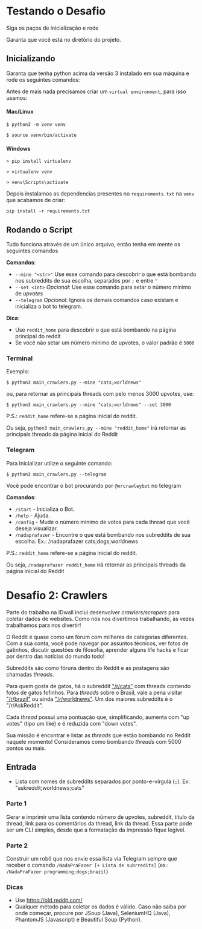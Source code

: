 # Testando o Desafio
Siga os paços de inicialização e rode

Garanta que você está no diretório do projeto.
## Inicializando
Garanta que tenha python acima da versão 3 instalado em sua máquina e rode os seguintes comandos:


Antes de mais nada precisamos criar um `virtual environment`, para isso usamos:
#### Mac/Linux
```
$ python3 -m venv venv
```
```
$ source venv/bin/activate
```
#### Windows
```
> pip install virtualenv
```
```
> virtualenv venv
```
```
> venv\Scripts\activate
```
Depois instalamos as dependencias presentes no `requirements.txt` na `venv` que acabamos de criar:

```
pip install -r requirements.txt
```


## Rodando o Script
Tudo funciona através de um único arquivo, então tenha em mente os seguintes comandos

__Comandos__:
+ `--mine "<str>"` Use esse comando para descobrir o que está bombando nos subreddits de sua escolha, separados por `;` e entre `"`
+ `--set <int>` _Opcional_: Use esse comando para setar o número minimo de _upvotes_
+ `--telegram` _Opcional_: Ignora os demais comandos caso existam e inicializa o bot to telegram.

__Dica__:
 + Use `reddit_home` para descobrir o que está bombando na página principal do reddit
 + Se você não setar um número minimo de upvotes, o valor padrão é `5000`
### Terminal
Exemplo:
```
$ python3 main_crawlers.py --mine "cats;worldnews"
```
ou, para retornar as principais threads com pelo menos 3000 upvotes, use:
```
$ python3 main_crawlers.py --mine "cats;worldnews" --set 3000
```


P.S.: `reddit_home` refere-se a página inicial do reddit. 

Ou seja, `python3 main_crawlers.py --mine "reddit_home"` irá retornar as principais threads da página inicial do Reddit
### Telegram
Para Inicializar utilize o seguinte comando:
```
$ python3 main_crawlers.py --telegram
```
Você pode encontrar o bot procurando por `@mrcrawleybot` no telegram

__Comandos__:

+ `/start` - Inicializa o Bot.
+ `/help` - Ajuda.
+ `/config` - Mude o número minimo de votos para cada thread que você deseja visualizar.
+ `/nadaprafazer` - Encontre o que está bombando nos subreddits de sua escolha. 
Ex.: /nadaprafazer cats;dogs;worldnews

P.S.: `reddit_home` refere-se a página inicial do reddit. 

Ou seja, `/nadaprafazer reddit_home` irá retornar as principais threads da página inicial do Reddit


# Desafio 2: Crawlers

Parte do trabalho na IDwall inclui desenvolver *crawlers/scrapers* para coletar dados de websites.
Como nós nos divertimos trabalhando, às vezes trabalhamos para nos divertir!

O Reddit é quase como um fórum com milhares de categorias diferentes. Com a sua conta, você pode navegar por assuntos técnicos, ver fotos de gatinhos, discutir questões de filosofia, aprender alguns life hacks e ficar por dentro das notícias do mundo todo!

Subreddits são como fóruns dentro do Reddit e as postagens são chamadas *threads*.

Para quem gosta de gatos, há o subreddit ["/r/cats"](https://www.reddit.com/r/cats) com threads contendo fotos de gatos fofinhos.
Para *threads* sobre o Brasil, vale a pena visitar ["/r/brazil"](https://www.reddit.com/r/brazil) ou ainda ["/r/worldnews"](https://www.reddit.com/r/worldnews/).
Um dos maiores subreddits é o "/r/AskReddit".

Cada *thread* possui uma pontuação que, simplificando, aumenta com "up votes" (tipo um like) e é reduzida com "down votes".

Sua missão é encontrar e listar as *threads* que estão bombando no Reddit naquele momento!
Consideramos como bombando *threads* com 5000 pontos ou mais.

## Entrada
- Lista com nomes de subreddits separados por ponto-e-vírgula (`;`). Ex: "askreddit;worldnews;cats"

### Parte 1
Gerar e imprimir uma lista contendo número de upvotes, subreddit, título da thread, link para os comentários da thread, link da thread.
Essa parte pode ser um CLI simples, desde que a formatação da impressão fique legível.

### Parte 2
Construir um robô que nos envie essa lista via Telegram sempre que receber o comando `/NadaPraFazer [+ Lista de subrredits]` (ex.: `/NadaPraFazer programming;dogs;brazil`)

### Dicas
 - Use https://old.reddit.com/
 - Qualquer método para coletar os dados é válido. Caso não saiba por onde começar, procure por JSoup (Java), SeleniumHQ (Java), PhantomJS (Javascript) e Beautiful Soup (Python).
